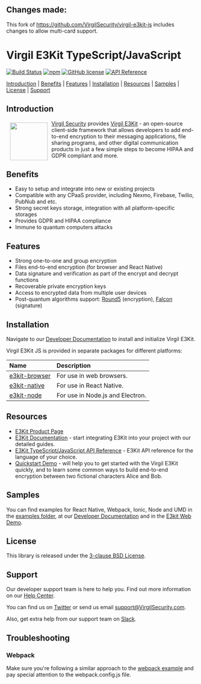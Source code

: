 ## Changes made:
This fork of https://github.com/VirgilSecurity/virgil-e3kit-js includes changes to allow multi-card support.

# Virgil E3Kit TypeScript/JavaScript

[![Build Status](https://travis-ci.com/VirgilSecurity/virgil-e3kit-js.svg?branch=master)](https://travis-ci.com/VirgilSecurity/virgil-e3kit-js)
[![npm](https://img.shields.io/npm/v/@virgilsecurity/e3kit-browser.svg)](https://www.npmjs.com/package/@virgilsecurity/e3kit-browser)
[![GitHub license](https://img.shields.io/github/license/VirgilSecurity/e3kit-js.svg)](https://github.com/VirgilSecurity/virgil-e3kit-js/blob/master/LICENSE)
[![API Reference](https://img.shields.io/badge/API%20reference-e3kit--js-green)](https://virgilsecurity.github.io/virgil-e3kit-js/)

[Introduction](#introduction) | [Benefits](#benefits) | [Features](#features) | [Installation](#installation) | [Resources](#resources) | [Samples](#samples) | [License](#license) | [Support](#support)

## Introduction

<a href="https://virgilsecurity.com/e3kit/"><img width="100px" src="https://cdn.virgilsecurity.com/assets/images/github/logos/e3kit/E3Kit.png" align="left" hspace="10" vspace="6"></a> [Virgil Security](https://virgilsecurity.com) provides [Virgil E3Kit](https://virgilsecurity.com/e3kit/) - an open-source client-side framework that allows developers to add end-to-end encryption to their messaging applications, file sharing programs, and other digital communication products in just a few simple steps to become HIPAA and GDPR compliant and more.

## Benefits

- Easy to setup and integrate into new or existing projects
- Compatible with any CPaaS provider, including Nexmo, Firebase, Twilio, PubNub and etc.
- Strong secret keys storage, integration with all platform-specific storages
- Provides GDPR and HIPAA compliance
- Immune to quantum computers attacks

## Features

- Strong one-to-one and group encryption
- Files end-to-end encryption (for browser and React Native)
- Data signature and verification as part of the encrypt and decrypt functions
- Recoverable private encryption keys
- Access to encrypted data from multiple user devices
- Post-quantum algorithms support: [Round5](https://round5.org/) (encryption), [Falcon](https://falcon-sign.info/) (signature)

## Installation

Navigate to our [Developer Documentation](https://developer.virgilsecurity.com/docs/e3kit/get-started/setup-client/) to install and initialize Virgil E3Kit.

Virgil E3Kit JS is provided in separate packages for different platforms:

| Name | Description |
| :--- | :---------- |
| [e3kit-browser](/packages/e3kit-browser) | For use in web browsers. |
| [e3kit-native](/packages/e3kit-native) | For use in React Native. |
| [e3kit-node](/packages/e3kit-node) | For use in Node.js and Electron. |

## Resources

- [E3Kit Product Page](https://virgilsecurity.com/e3kit/)
- [E3Kit Documentation](https://developer.virgilsecurity.com/docs/e3kit/) - start integrating E3Kit into your project with our detailed guides.
- [E3Kit TypeScript/JavaScript API Reference](https://virgilsecurity.github.io/virgil-e3kit-js/) - E3Kit API reference for the language of your choice.
- [Quickstart Demo](https://developer.virgilsecurity.com/docs/e3kit/get-started/quickstart/) - will help you to get started with the Virgil E3Kit quickly, and to learn some common ways to build end-to-end encryption between two fictional characters Alice and Bob.

## Samples

You can find examples for React Native, Webpack, Ionic, Node and UMD in the [examples folder](/examples), at our [Developer Documentation](https://developer.virgilsecurity.com/docs/e3kit/) and in the [E3kit Web Demo](https://github.com/VirgilSecurity/demo-e3kit-web).

## License

This library is released under the [3-clause BSD License](LICENSE).

## Support

Our developer support team is here to help you. Find out more information on our [Help Center](https://help.virgilsecurity.com/).

You can find us on [Twitter](https://twitter.com/VirgilSecurity) or send us email support@VirgilSecurity.com.

Also, get extra help from our support team on [Slack](https://virgilsecurity.com/join-community).

## Troubleshooting

### Webpack

Make sure you're following a similar approach to the [webpack example](/examples/webpack) and pay special attention to the webpack.config.js file.
